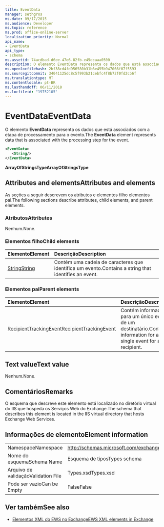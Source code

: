 ```yaml
---
title: EventData
manager: sethgros
ms.date: 09/17/2015
ms.audience: Developer
ms.topic: reference
ms.prod: office-online-server
localization_priority: Normal
api_name:
- EventData
api_type:
- schema
ms.assetid: 74acdbad-d6ee-47e6-82fb-e45ecaaa0500
description: O elemento EventData representa os dados que está associados com a etapa de processamento para o evento.
ms.openlocfilehash: 2bf38cd4fd956580b31b6e455b947066f07f5593
ms.sourcegitcommit: 34041125dc8c5f993b21cebfc4f8b72f0fd2cb6f
ms.translationtype: MT
ms.contentlocale: pt-BR
ms.lasthandoff: 06/11/2018
ms.locfileid: "19752105"
---
```

# <a name="eventdata"></a><span data-ttu-id="a0dec-103">EventData</span><span class="sxs-lookup"><span data-stu-id="a0dec-103">EventData</span></span>

<span data-ttu-id="a0dec-104">O elemento **EventData** representa os dados que está associados com a etapa de processamento para o evento.</span><span class="sxs-lookup"><span data-stu-id="a0dec-104">The **EventData** element represents data that is associated with the processing step for the event.</span></span> 
  
```XML
<EventData>
   <String/>
</EventData>
```

 <span data-ttu-id="a0dec-105">**ArrayOfStringsType**</span><span class="sxs-lookup"><span data-stu-id="a0dec-105">**ArrayOfStringsType**</span></span>
## <a name="attributes-and-elements"></a><span data-ttu-id="a0dec-106">Attributes and elements</span><span class="sxs-lookup"><span data-stu-id="a0dec-106">Attributes and elements</span></span>

<span data-ttu-id="a0dec-107">As seções a seguir descrevem os atributos e elementos filho elementos pai.</span><span class="sxs-lookup"><span data-stu-id="a0dec-107">The following sections describe attributes, child elements, and parent elements.</span></span>
  
### <a name="attributes"></a><span data-ttu-id="a0dec-108">Atributos</span><span class="sxs-lookup"><span data-stu-id="a0dec-108">Attributes</span></span>

<span data-ttu-id="a0dec-109">Nenhum.</span><span class="sxs-lookup"><span data-stu-id="a0dec-109">None.</span></span>
  
### <a name="child-elements"></a><span data-ttu-id="a0dec-110">Elementos filho</span><span class="sxs-lookup"><span data-stu-id="a0dec-110">Child elements</span></span>

|<span data-ttu-id="a0dec-111">**Elemento**</span><span class="sxs-lookup"><span data-stu-id="a0dec-111">**Element**</span></span>|<span data-ttu-id="a0dec-112">**Descrição**</span><span class="sxs-lookup"><span data-stu-id="a0dec-112">**Description**</span></span>|
|:-----|:-----|
|[<span data-ttu-id="a0dec-113">String</span><span class="sxs-lookup"><span data-stu-id="a0dec-113">String</span></span>](string.md) <br/> |<span data-ttu-id="a0dec-114">Contém uma cadeia de caracteres que identifica um evento.</span><span class="sxs-lookup"><span data-stu-id="a0dec-114">Contains a string that identifies an event.</span></span>  <br/> |
   
### <a name="parent-elements"></a><span data-ttu-id="a0dec-115">Elementos pai</span><span class="sxs-lookup"><span data-stu-id="a0dec-115">Parent elements</span></span>

|<span data-ttu-id="a0dec-116">**Elemento**</span><span class="sxs-lookup"><span data-stu-id="a0dec-116">**Element**</span></span>|<span data-ttu-id="a0dec-117">**Descrição**</span><span class="sxs-lookup"><span data-stu-id="a0dec-117">**Description**</span></span>|
|:-----|:-----|
|[<span data-ttu-id="a0dec-118">RecipientTrackingEvent</span><span class="sxs-lookup"><span data-stu-id="a0dec-118">RecipientTrackingEvent</span></span>](recipienttrackingevent.md) <br/> |<span data-ttu-id="a0dec-119">Contém informações para um único evento de um destinatário.</span><span class="sxs-lookup"><span data-stu-id="a0dec-119">Contains information for a single event for a recipient.</span></span>  <br/> |
   
## <a name="text-value"></a><span data-ttu-id="a0dec-120">Text value</span><span class="sxs-lookup"><span data-stu-id="a0dec-120">Text value</span></span>

<span data-ttu-id="a0dec-121">Nenhum.</span><span class="sxs-lookup"><span data-stu-id="a0dec-121">None.</span></span>
  
## <a name="remarks"></a><span data-ttu-id="a0dec-122">Comentários</span><span class="sxs-lookup"><span data-stu-id="a0dec-122">Remarks</span></span>

<span data-ttu-id="a0dec-123">O esquema que descreve este elemento está localizado no diretório virtual do IIS que hospeda os Serviços Web do Exchange.</span><span class="sxs-lookup"><span data-stu-id="a0dec-123">The schema that describes this element is located in the IIS virtual directory that hosts Exchange Web Services.</span></span>
  
## <a name="element-information"></a><span data-ttu-id="a0dec-124">Informações de elemento</span><span class="sxs-lookup"><span data-stu-id="a0dec-124">Element information</span></span>

|||
|:-----|:-----|
|<span data-ttu-id="a0dec-125">Namespace</span><span class="sxs-lookup"><span data-stu-id="a0dec-125">Namespace</span></span>  <br/> |http://schemas.microsoft.com/exchange/services/2006/types  <br/> |
|<span data-ttu-id="a0dec-126">Nome do esquema</span><span class="sxs-lookup"><span data-stu-id="a0dec-126">Schema Name</span></span>  <br/> |<span data-ttu-id="a0dec-127">Esquema de tipos</span><span class="sxs-lookup"><span data-stu-id="a0dec-127">Types schema</span></span>  <br/> |
|<span data-ttu-id="a0dec-128">Arquivo de validação</span><span class="sxs-lookup"><span data-stu-id="a0dec-128">Validation File</span></span>  <br/> |<span data-ttu-id="a0dec-129">Types.xsd</span><span class="sxs-lookup"><span data-stu-id="a0dec-129">Types.xsd</span></span>  <br/> |
|<span data-ttu-id="a0dec-130">Pode ser vazio</span><span class="sxs-lookup"><span data-stu-id="a0dec-130">Can be Empty</span></span>  <br/> |<span data-ttu-id="a0dec-131">False</span><span class="sxs-lookup"><span data-stu-id="a0dec-131">False</span></span>  <br/> |
   
## <a name="see-also"></a><span data-ttu-id="a0dec-132">Ver também</span><span class="sxs-lookup"><span data-stu-id="a0dec-132">See also</span></span>



- [<span data-ttu-id="a0dec-133">Elementos XML do EWS no Exchange</span><span class="sxs-lookup"><span data-stu-id="a0dec-133">EWS XML elements in Exchange</span></span>](ews-xml-elements-in-exchange.md)

